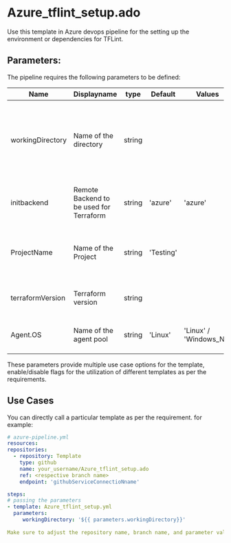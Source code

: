 # Azure_tflint_setup.ado
Use this template in Azure devops pipeline for the setting up the environment or dependencies for TFLint.

## Parameters:

The pipeline requires the following parameters to be defined:


| Name  | Displayname | type | Default | Values | Opional/Required | Comments |
| ------------- | ------------- | ------------- | ------------- | ------------- | ------------- | ------------- |
| workingDirectory | Name of the directory | string |  | | Required | This defines Path to the directory containing the Terraform configuration files to be linted |
| initbackend | Remote Backend to be used for Terraform | string | 'azure' | 'azure' | Required | This defines which backend to be taken into consideration |
| ProjectName | Name of the Project | string | 'Testing' | | Required | This enables to use different display name for the pipeline |
| terraformVersion | Terraform version | string |  | | Required | This defines the version of Terraform to be used |
| Agent.OS  | Name of the agent pool | string | 'Linux' | 'Linux' / 'Windows_NT' | Required | This defines which Agent pool to be used |



These parameters provide multiple use case options for the template, enable/disable flags for the utilization of different templates as per the requirements.


## Use Cases

You can directly call a particular template as per the requirement. for example: 

  ```yaml
  # azure-pipeline.yml
  resources:
  repositories:
    - repository: Template
      type: github
      name: your_username/Azure_tflint_setup.ado
      ref: <respective branch name>
      endpoint: 'githubServiceConnectioNname'

  steps:
  # passing the parameters
  - template: Azure_tflint_setup.yml
    parameters:
       workingDirectory: '${{ parameters.workingDirectory}}'
        
Make sure to adjust the repository name, branch name, and parameter values according to your project's requirements.

  ```
